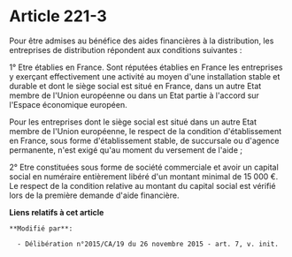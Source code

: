 # Article 221-3

Pour être admises au bénéfice des aides financières à la distribution, les entreprises de distribution répondent aux
conditions suivantes : 

1° Etre établies en France. Sont réputées établies en France les entreprises y exerçant effectivement une activité au moyen
d'une installation stable et durable et dont le siège social est situé en France, dans un autre Etat membre de l'Union
européenne ou dans un Etat partie à l'accord sur l'Espace économique européen. 

Pour les entreprises dont le siège social est situé dans un autre Etat membre de l'Union européenne, le respect de la
condition d'établissement en France, sous forme d'établissement stable, de succursale ou d'agence permanente, n'est exigé
qu'au moment du versement de l'aide ; 

2° Etre constituées sous forme de société commerciale et avoir un capital social en numéraire entièrement libéré d'un montant
minimal de 15 000 €. Le respect de la condition relative au montant du capital social est vérifié lors de la première demande
d'aide financière.

**Liens relatifs à cet article**

	**Modifié par**:

	  - Délibération n°2015/CA/19 du 26 novembre 2015 - art. 7, v. init.
